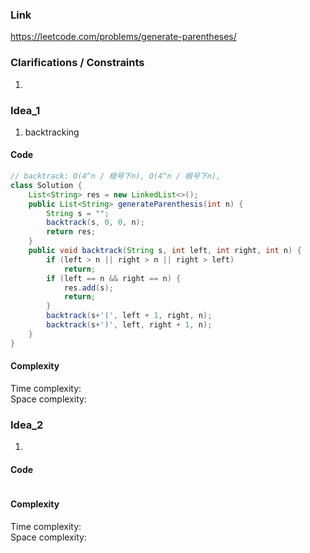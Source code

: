 
### Link

https://leetcode.com/problems/generate-parentheses/

### Clarifications / Constraints

1. 

### Idea_1

1. backtracking


#### Code

```java
// backtrack: O(4^n / 根号下n), O(4^n / 根号下n), 
class Solution {
    List<String> res = new LinkedList<>();
    public List<String> generateParenthesis(int n) {
        String s = "";
        backtrack(s, 0, 0, n);
        return res;
    }
    public void backtrack(String s, int left, int right, int n) {
        if (left > n || right > n || right > left)
            return;
        if (left == n && right == n) {
            res.add(s);
            return;
        }
        backtrack(s+'(', left + 1, right, n);
        backtrack(s+')', left, right + 1, n);
    }
}
```

#### Complexity

Time complexity:  
Space complexity: 


### Idea_2

1. 


#### Code

```java

```

#### Complexity

Time complexity:  
Space complexity: 
